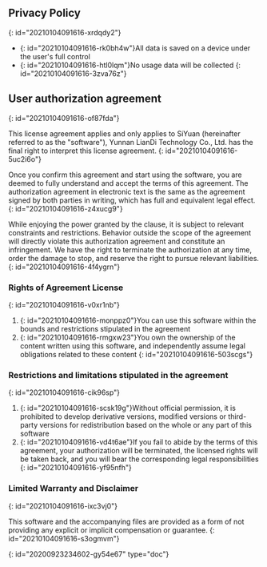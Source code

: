 ## Privacy Policy
{: id="20210104091616-xrdqdy2"}

* {: id="20210104091616-rk0bh4w"}All data is saved on a device under the user's full control
* {: id="20210104091616-htl0lqm"}No usage data will be collected
{: id="20210104091616-3zva76z"}

## User authorization agreement
{: id="20210104091616-of87fda"}

This license agreement applies and only applies to SiYuan (hereinafter referred to as the "software"), Yunnan LianDi Technology Co., Ltd. has the final right to interpret this license agreement.
{: id="20210104091616-5uc2i6o"}

Once you confirm this agreement and start using the software, you are deemed to fully understand and accept the terms of this agreement. The authorization agreement in electronic text is the same as the agreement signed by both parties in writing, which has full and equivalent legal effect.
{: id="20210104091616-z4xucg9"}

While enjoying the power granted by the clause, it is subject to relevant constraints and restrictions. Behavior outside the scope of the agreement will directly violate this authorization agreement and constitute an infringement. We have the right to terminate the authorization at any time, order the damage to stop, and reserve the right to pursue relevant liabilities.
{: id="20210104091616-4f4ygrn"}

### Rights of Agreement License
{: id="20210104091616-v0xr1nb"}

1. {: id="20210104091616-monppz0"}You can use this software within the bounds and restrictions stipulated in the agreement
2. {: id="20210104091616-rmgxw23"}You own the ownership of the content written using this software, and independently assume legal obligations related to these content
{: id="20210104091616-503scgs"}

### Restrictions and limitations stipulated in the agreement
{: id="20210104091616-cik96sp"}

1. {: id="20210104091616-scsk19g"}Without official permission, it is prohibited to develop derivative versions, modified versions or third-party versions for redistribution based on the whole or any part of this software
2. {: id="20210104091616-vd4t6ae"}If you fail to abide by the terms of this agreement, your authorization will be terminated, the licensed rights will be taken back, and you will bear the corresponding legal responsibilities
{: id="20210104091616-yf95nfh"}

### Limited Warranty and Disclaimer
{: id="20210104091616-ixc3vj0"}

This software and the accompanying files are provided as a form of not providing any explicit or implicit compensation or guarantee.
{: id="20210104091616-s3ogmvm"}


{: id="20200923234602-gy54e67" type="doc"}

